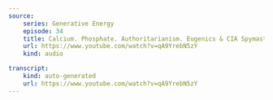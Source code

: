 ```yaml
---
source:
    series: Generative Energy
    episode: 34 
    title: Calcium. Phosphate. Authoritarianism. Eugenics & CIA Spymaster Allen Dulles
    url: https://www.youtube.com/watch?v=qA9YrebN5zY
    kind: audio

transcript:
    kind: auto-generated
    url: https://www.youtube.com/watch?v=qA9YrebN5zY
---
```


